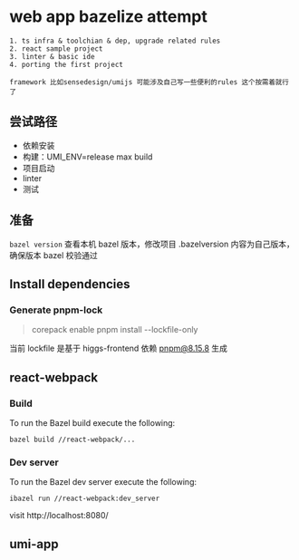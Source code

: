 # web app bazelize attempt

```text
1. ts infra & toolchian & dep, upgrade related rules 
2. react sample project 
3. linter & basic ide 
4. porting the first project 

framework 比如sensedesign/umijs 可能涉及自己写一些便利的rules 这个按需着就行了
```

## 尝试路径

- 依赖安装
- 构建：UMI_ENV=release max build
- 项目启动
- linter
- 测试

## 准备

`bazel version` 查看本机 bazel 版本，修改项目 .bazelversion 内容为自己版本，确保版本 bazel 校验通过

## Install dependencies

### Generate pnpm-lock

> corepack enable
> pnpm install --lockfile-only

当前 lockfile 是基于 higgs-frontend 依赖 pnpm@8.15.8 生成

## react-webpack

### Build

To run the Bazel build execute the following:

```shell
bazel build //react-webpack/...
```

### Dev server

To run the Bazel dev server execute the following:

```shell
ibazel run //react-webpack:dev_server
```

visit http://localhost:8080/

## umi-app